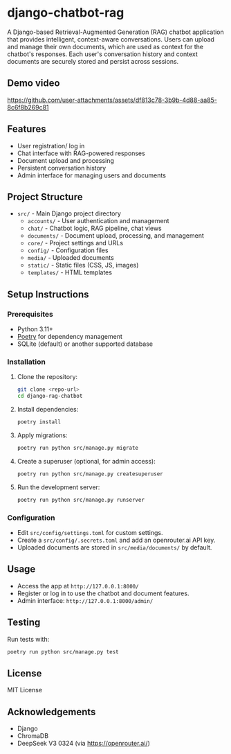 # django-chatbot-rag

A Django-based Retrieval-Augmented Generation (RAG) chatbot application that provides intelligent, context-aware conversations.
Users can upload and manage their own documents, which are used as context for the chatbot's responses.
Each user's conversation history and context documents are securely stored and persist across sessions.

## Demo video

https://github.com/user-attachments/assets/df813c78-3b9b-4d88-aa85-8c6f8b269c81

## Features

- User registration/ log in
- Chat interface with RAG-powered responses
- Document upload and processing
- Persistent conversation history
- Admin interface for managing users and documents

## Project Structure

- `src/` - Main Django project directory
  - `accounts/` - User authentication and management
  - `chat/` - Chatbot logic, RAG pipeline, chat views
  - `documents/` - Document upload, processing, and management
  - `core/` - Project settings and URLs
  - `config/` - Configuration files
  - `media/` - Uploaded documents
  - `static/` - Static files (CSS, JS, images)
  - `templates/` - HTML templates

## Setup Instructions

### Prerequisites

- Python 3.11+
- [Poetry](https://python-poetry.org/) for dependency management
- SQLite (default) or another supported database

### Installation

1. Clone the repository:
   ```bash
   git clone <repo-url>
   cd django-rag-chatbot
   ```
2. Install dependencies:
   ```bash
   poetry install
   ```
3. Apply migrations:
   ```bash
   poetry run python src/manage.py migrate
   ```
4. Create a superuser (optional, for admin access):
   ```bash
   poetry run python src/manage.py createsuperuser
   ```
5. Run the development server:
   ```bash
   poetry run python src/manage.py runserver
   ```

### Configuration

- Edit `src/config/settings.toml` for custom settings.
- Create a `src/config/.secrets.toml` and add an openrouter.ai API key.
- Uploaded documents are stored in `src/media/documents/` by default.

## Usage

- Access the app at `http://127.0.0.1:8000/`
- Register or log in to use the chatbot and document features.
- Admin interface: `http://127.0.0.1:8000/admin/`

## Testing

Run tests with:

```bash
poetry run python src/manage.py test
```

## License

MIT License

## Acknowledgements

- Django
- ChromaDB
- DeepSeek V3 0324 (via https://openrouter.ai/)
